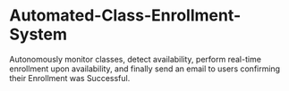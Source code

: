 # Automated-Class-Enrollment-System
Autonomously monitor classes, detect availability, perform real-time enrollment upon availability, and finally send an email to users confirming their Enrollment was Successful.
